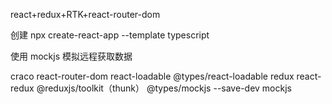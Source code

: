 react+redux+RTK+react-router-dom

创建
npx create-react-app --template typescript

使用 mockjs 模拟远程获取数据

craco
react-router-dom
react-loadable
@types/react-loadable
redux
react-redux
@reduxjs/toolkit（thunk）
@types/mockjs --save-dev
mockjs
